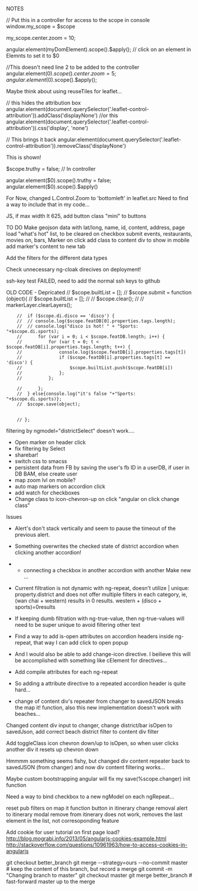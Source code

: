 NOTES

// Put this in a controller for access to the scope in console
window.my_scope = $scope 

my_scope.center.zoom = 10;

angular.element(myDomElement).scope().$apply();
// click on an element in Elemnts to set it to $0

//This doesn't need line 2 to be added to the controller
angular.element($0).scope().center.zoom = 5;
angular.element($0).scope().$apply();


Maybe think about using reuseTiles for leaflet...



// this hides the attribution box
angular.element(document.querySelector('.leaflet-control-attribution')).addClass('displayNone')
//or this
angular.element(document.querySelector('.leaflet-control-attribution')).css('display', 'none')

// This brings it back
angular.element(document.querySelector('.leaflet-control-attribution')).removeClass('displayNone')



<div class="showme" ng-hide="truthy">
    <p>This is shown!</p>
  </div>
  
$scope.truthy = false; // In controller
<div class="showme" ng-hide="truthy">
angular.element($0).scope().truthy = false;
angular.element($0).scope().$apply()


For Now, changed L.Control.Zoom to 'bottomleft' in leaflet.src
Need to find a way to include that in my code...


JS, if max width lt 625, add button class "mini" to buttons


TO DO
Make geojson data with lat/long, name, id, content, address, 
	page load "what's hot" list, to be cleared on checkbox submit
	events, restaurants, movies on, bars, 
Marker on click add class to content div to show in mobile
	add marker's content to new tab

Add the filters for the different data types


Check unnecessary ng-cloak direcives on deployment!

ssh-key test FAILED, need to add the normal ssh keys to github












OLD CODE - Depricated
		// $scope.builtList = [];
		// $scope.submit = function (object){
		// 	$scope.builtList = [];
		// 	// $scope.clear();
		// 	// markerLayer.clearLayers();

		// 	if ($scope.di.disco == 'disco') {
		// 	// console.log($scope.featDB[0].properties.tags.length);
		// 	// console.log("disco is hot! " + "Sports: "+$scope.di.sports);
		// 		for (var i = 0; i < $scope.featDB.length; i++) {
		// 			for (var t = 0; t < $scope.featDB[i].properties.tags.length; t++) {
		// 				console.log($scope.featDB[i].properties.tags[t])
		// 				if ($scope.featDB[i].properties.tags[t] == 'disco') {
		// 					$scope.builtList.push($scope.featDB[i])
		// 				};
		// 			};

		// 		};
		// 	} else{console.log("it's false "+"Sports: "+$scope.di.sports)};
		// 	$scope.save(object);


		// };		



filtering by ngmodel="districtSelect" doesn't work....



* Open marker on header click
* fix filtering by Select 
* sharebar!
* switch css to smacss
* persistent data from FB by saving the user's fb ID in a userDB, if user in DB BAM, else create 	user
* map zoom lvl on mobile?
* auto map markers on accordion click
* add watch for checkboxes
* Change class to icon-chevron-up on click "angular on click change class"

Issues
* Alert's don't stack vertically and seem to pause the timeout of the previous alert.
* Something overwrites the checked state of district accordion when clicking another accordion!
* * connecting a checkbox in another accordion with another Make new ...
* Current filtration is not dynamic with ng-repeat, doesn't  utilize | unique: property.district and does not offer multiple filters in each category, ie, (wan chai + western) results in 0 results.  western + (disco + sports)=0results
* If keeping dumb filtration with ng-true-value, then ng-true-values will need to be super unique to avoid filtering other text


* Find a way to add is-open attributes on accordion headers inside ng-repeat, that way I can add click to open popup
* And I would also be able to add change-icon directive.  I beilieve this will be accomplished with something like cElement for directives...
* Add compile attributes for each ng-repeat
* So adding a attribute directive to a repeated accordion header is quite hard...


* change of content div's repeater from changer to savedJSON breaks the map it! function, also this new implementation doesn't work with beaches...


Changed content div input to changer, change district/bar isOpen to savedJson, add correct beach district filter to content div filter

Add toggleClass icon chevron down/up to isOpen, so when user clicks another div it resets up chevron down

Hmmmm something seems fishy, but changed div content repeater back to savedJSON (from changer) and now div content filtering works...

Maybe custom bootstrapping angular will fix my save(%scope.changer) init function



Need a way to bind checkbox to a new ngModel on each ngRepeat...


reset pub filters on map it function button in itinerary
change removal alert to itinerary modal
remove from itinerary does not work, removes the last element in the list, not corresoponding feature

Add cookie for user tutorial on first page load?
http://blog.mograbi.info/2013/05/angularjs-cookies-example.html
http://stackoverflow.com/questions/10961963/how-to-access-cookies-in-angularjs



git checkout better_branch
git merge --strategy=ours --no-commit master    # keep the content of this branch, but record a merge
git commit -m "Changing branch to master"
git checkout master
git merge better_branch             # fast-forward master up to the merge
